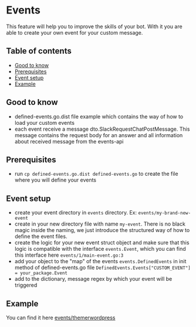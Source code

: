 # Events
This feature will help you to improve the skills of your bot. With it you are able to create your own event for your custom message.

## Table of contents
- [Good to know](#good-to-know)
- [Prerequisites](#prerequisites)
- [Event setup](#event-setup)
- [Example](#example)

## Good to know
- defined-events.go.dist file example which contains the way of how to load your custom events
- each event receive a message dto.SlackRequestChatPostMessage. This message contains the request body for an answer and all information about received message from the events-api

## Prerequisites
* run `cp defined-events.go.dist defined-events.go` to create the file where you will define your events

## Event setup
* create your event directory in `events` directory. Ex: `events/my-brand-new-event`
* create in your new directory file with name `my-event`. There is no black magic inside the naming, we just introduce the structured way of how to define the event files.
* create the logic for your new event struct object and make sure that this logic is compatible with the interface `events.Event`, which you can find this interface here `events/1/main-event.go:3`
* add your object to the "map" of the events `events.DefinedEvents` in init method of defined-events.go file 
```DefinedEvents.Events["CUSTOM_EVENT"] = your_package.Event```
* add to the dictionary, message regex by which your event will be triggered

## Example
You can find it here [events/themerwordpress](https://github.com/sharovik/devbot/tree/master/events/themerwordpress)